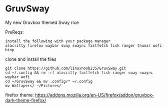 # GruvSway
My new Gruvbox themed Sway rice

PreReqs:
```
install the following with your package manager
alacritty firefox waybar sway swaync fastfetch fish ranger thunar wofi btop
```

clone and install the files 
```
git clone https://github.com/linuxnoob235/GruvSway.git
cd ~/.config && rm -rf alacritty fastfetch fish ranger sway swaync waybar wofi
cd ~/GruvSway && mv .config/* ~/.config
mv Wallapers/ ~/Pictures/
```

firefox theme: https://addons.mozilla.org/en-US/firefox/addon/gruvbox-dark-theme-firefox/
